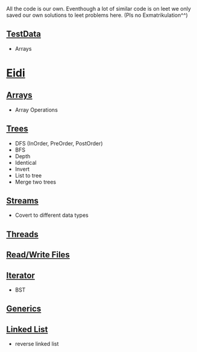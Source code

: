 All the code is our own. Eventhough a lot of similar code is on leet we only saved our own solutions to leet problems here. (Pls no Exmatrikulation^^)

## [TestData](/TestData.md)
- Arrays

# [Eidi](/Eidi.md)
## [Arrays](/Arrays.md)
- Array Operations

## [Trees](/Trees.md)
- DFS (InOrder, PreOrder, PostOrder)
- BFS
- Depth
- Identical
- Invert
- List to tree
- Merge two trees

## [Streams](/Streams.md)
- Covert to different data types

## [Threads](/Threads.md)

## [Read/Write Files](/IO.md)
## [Iterator](/Iterator.md)
- BST
## [Generics](/Generics.md)

## [Linked List](/LinkedList.md)
- reverse linked list
